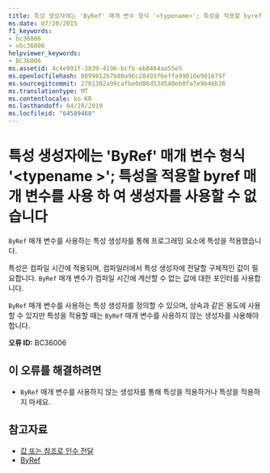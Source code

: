 ```yaml
---
title: 특성 생성자에는 'ByRef' 매개 변수 형식 '<typename>'; 특성을 적용할 byref 매개 변수를 사용 하 여 생성자를 사용할 수 없습니다
ms.date: 07/20/2015
f1_keywords:
- bc36006
- vbc36006
helpviewer_keywords:
- BC36006
ms.assetid: 4c4e991f-3839-4196-bcfb-eb8464aa55e5
ms.openlocfilehash: 0899812b7b80a96c28493f6effa99016e901679f
ms.sourcegitcommit: 2701302a99cafbe0d86d53d540eb0fa7e9b46b36
ms.translationtype: MT
ms.contentlocale: ko-KR
ms.lasthandoff: 04/28/2019
ms.locfileid: "64589468"
---
```

# <a name="attribute-constructor-has-a-byref-parameter-of-type-typename-cannot-use-constructors-with-byref-parameters-to-apply-the-attribute"></a>특성 생성자에는 'ByRef' 매개 변수 형식 '\<typename >'; 특성을 적용할 byref 매개 변수를 사용 하 여 생성자를 사용할 수 없습니다
`ByRef` 매개 변수를 사용하는 특성 생성자를 통해 프로그래밍 요소에 특성을 적용했습니다.  
  
 특성은 컴파일 시간에 적용되며, 컴파일러에서 특성 생성자에 전달할 구체적인 값이 필요합니다. `ByRef` 매개 변수가 컴파일 시간에 계산할 수 없는 값에 대한 포인터를 사용합니다.  
  
 `ByRef` 매개 변수를 사용하는 특성 생성자를 정의할 수 있으며, 상속과 같은 용도에 사용할 수 있지만 특성을 적용할 때는 `ByRef` 매개 변수를 사용하지 않는 생성자를 사용해야 합니다.  
  
 **오류 ID:** BC36006  
  
## <a name="to-correct-this-error"></a>이 오류를 해결하려면  
  
- `ByRef` 매개 변수를 사용하지 않는 생성자를 통해 특성을 적용하거나 특성을 적용하지 마세요.  
  
## <a name="see-also"></a>참고자료

- [값 또는 참조로 인수 전달](../../visual-basic/programming-guide/language-features/procedures/passing-arguments-by-value-and-by-reference.md)
- [ByRef](../../visual-basic/language-reference/modifiers/byref.md)
